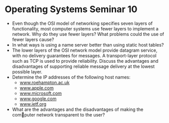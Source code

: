# Operating Systems Seminar 10

- Even though the OSI model of networking specifies seven layers of functionality, most computer systems use fewer layers to implement a network. Why do they use fewer layers? What problems could the use of fewer layers cause?
- In what ways is using a name server better than using static host tables?
- The lower layers of the OSI network model provide datagram service, with no delivery guarantees for messages. A transport-layer protocol such as TCP is used to provide reliability. Discuss the advantages and disadvantages of supporting reliable message delivery at the lowest possible layer.
- Determine the IP addresses of the following host names:
  - www.roehampton.ac.uk
  - www.apple.com
  - www.microsoft.com
  - www.google.com
  - www.ietf.org
- What are the advantages and the disadvantages of making the computer network transparent to the user?

